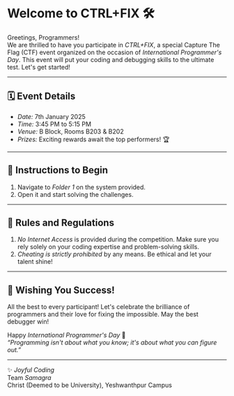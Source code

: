 # Welcome to CTRL+FIX 🛠️

Greetings, Programmers!  
We are thrilled to have you participate in *CTRL+FIX*, a special Capture The Flag (CTF) event organized on the occasion of *International Programmer's Day*. This event will put your coding and debugging skills to the ultimate test. Let's get started!

---

## 🗓 Event Details
- *Date:* 7th January 2025  
- *Time:* 3:45 PM to 5:15 PM  
- *Venue:* B Block, Rooms B203 & B202  
- *Prizes:* Exciting rewards await the top performers! 🏆

---

## 🚀 Instructions to Begin
1. Navigate to *Folder 1* on the system provided.  
2. Open it and start solving the challenges.

---

## 🚨 Rules and Regulations
1. *No Internet Access* is provided during the competition. Make sure you rely solely on your coding expertise and problem-solving skills.  
2. *Cheating is strictly prohibited* by any means. Be ethical and let your talent shine!  

---

## 🎉 Wishing You Success!
All the best to every participant! Let's celebrate the brilliance of programmers and their love for fixing the impossible. May the best debugger win!  

Happy *International Programmer's Day* 🎉  
_“Programming isn't about what you know; it's about what you can figure out.”_  

---

✨ *Joyful Coding*  
Team *Samagra*  
Christ (Deemed to be University), Yeshwanthpur Campus
